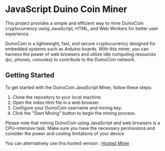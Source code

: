 #  JavaScript Duino Coin Miner 

This project provides a simple and efficient way to mine DuinoCoin cryptocurrency using JavaScript, HTML, and Web Workers for better user experience.

DuinoCoin is a lightweight, fast, and secure cryptocurrency designed for embedded systems such as Arduino boards. With this miner, you can harness the power of web browsers and utilize idle computing resources (pc, phones, consoles) to contribute to the DuinoCoin network.

## Getting Started
To get started with the DuinoCoin JavaScript Miner, follow these steps:

1. Clone the repository to your local machine.
2. Open the index.html file in a web browser.
3. Configure your DuinoCoin username and mining key.
4. Click the "Start Mining" button to begin the mining process.

Please note that mining DuinoCoin using JavaScript and web browsers is a CPU-intensive task. Make sure you have the necessary permissions and consider the power and cooling limitations of your device.

You can alternatively use this hosted version : [Hosted Miner](http://duino.miner.qctg7861.odns.fr/)
